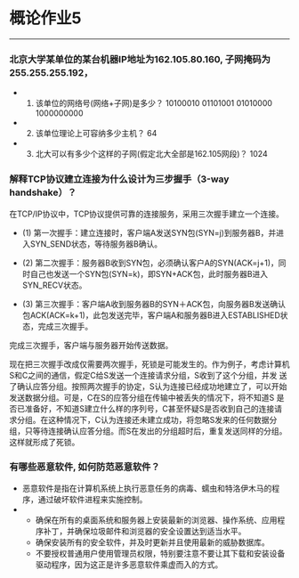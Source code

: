 # 概论作业5
---
### 北京大学某单位的某台机器IP地址为162.105.80.160, 子网掩码为255.255.255.192，

- 1) 该单位的网络号(网络+子网)是多少？
  10100010 01101001 01010000 1000000000

- 2) 该单位理论上可容纳多少主机？
  64

- 3) 北大可以有多少个这样的子网(假定北大全部是162.105网段)？
  1024

### 解释TCP协议建立连接为什么设计为三步握手（3-way handshake）？
在TCP/IP协议中，TCP协议提供可靠的连接服务，采用三次握手建立一个连接。

  - (1) 第一次握手：建立连接时，客户端A发送SYN包(SYN=j)到服务器B，并进入SYN_SEND状态，等待服务器B确认。

  - (2) 第二次握手：服务器B收到SYN包，必须确认客户A的SYN(ACK=j+1)，同时自己也发送一个SYN包(SYN=k)，即SYN+ACK包，此时服务器B进入SYN_RECV状态。

  - (3) 第三次握手：客户端A收到服务器B的SYN＋ACK包，向服务器B发送确认包ACK(ACK=k+1)，此包发送完毕，客户端A和服务器B进入ESTABLISHED状态，完成三次握手。

 完成三次握手，客户端与服务器开始传送数据。   


 现在把三次握手改成仅需要两次握手，死锁是可能发生的。作为例子，考虑计算机S和C之间的通信，假定C给S发送一个连接请求分组，S收到了这个分组，并发 送了确认应答分组。按照两次握手的协定，S认为连接已经成功地建立了，可以开始发送数据分组。可是，C在S的应答分组在传输中被丢失的情况下，将不知道S 是否已准备好，不知道S建立什么样的序列号，C甚至怀疑S是否收到自己的连接请求分组。在这种情况下，C认为连接还未建立成功，将忽略S发来的任何数据分 组，只等待连接确认应答分组。而S在发出的分组超时后，重复发送同样的分组。这样就形成了死锁。



### 有哪些恶意软件, 如何防范恶意软件？
 - 恶意软件是指在计算机系统上执行恶意任务的病毒、蠕虫和特洛伊木马的程序，通过破坏软件进程来实施控制。
 - 
 	- 确保在所有的桌面系统和服务器上安装最新的浏览器、操作系统、应用程序补丁，并确保垃圾邮件和浏览器的安全设置达到适当水平。
 	- 确保安装所有的安全软件，并及时更新并且使用最新的威胁数据库。
 	- 不要授权普通用户使用管理员权限，特别要注意不要让其下载和安装设备驱动程序，因为这正是许多恶意软件乘虚而入的方式。
